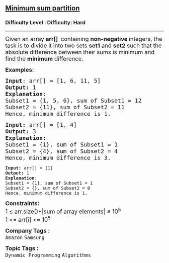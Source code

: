 <h2><a href="https://www.geeksforgeeks.org/problems/minimum-sum-partition3317/1?itm_source=geeksforgeeks&itm_medium=article&itm_campaign=practice_card">Minimum sum partition</a></h2><h3>Difficulty Level : Difficulty: Hard</h3><hr><div class="problems_problem_content__Xm_eO"><p><span style="font-size: 18px;">Given an array&nbsp;<strong>arr[]</strong> <strong>&nbsp;</strong>containing <strong>non-negative </strong>integers, the task is to divide it into two sets <strong>set1</strong> and <strong>set2</strong> such that the absolute difference between their sums is minimum and find the <strong>minimum</strong> difference.</span></p>
<p><span style="font-size: 18px;"><strong>Examples:</strong></span></p>
<pre><span style="font-size: 18px;"><strong>Input</strong>: arr[] = [1, 6, 11, 5]</span><span style="font-size: 18px;">
<strong>Output:</strong> 1
<strong>Explanation</strong>: </span>
<span style="font-size: 18px;">Subset1 = {1, 5, 6}, sum of Subset1 = 12 
Subset2 = {11}, sum of Subset2 = 11 <br>Hence, minimum difference is 1. </span> </pre>
<pre><span style="font-size: 18px;"><strong>Input: </strong>arr[] = [1, 4]
<strong>Output: </strong>3
<strong>Explanation</strong>: 
Subset1 = {1}, sum of Subset1 = 1
Subset2 = {4}, sum of Subset2 = 4<br>Hence, minimum difference is 3.<br></span></pre>
<pre><strong>Input: </strong>arr[] = [1]
<strong>Output: </strong>1
<strong>Explanation</strong>: 
Subset1 = {1}, sum of Subset1 = 1
Subset2 = {}, sum of Subset2 = 0<br>Hence, minimum difference is 1.</pre>
<p><span style="font-size: 18px;"><strong>Constraints:</strong><br>1 ≤ arr.size()*|sum of array elements| ≤ 10<sup>5</sup><br>1 &lt;= arr[i] &lt;= 10<sup>5</sup></span></p></div><p><span style=font-size:18px><strong>Company Tags : </strong><br><code>Amazon</code>&nbsp;<code>Samsung</code>&nbsp;<br><p><span style=font-size:18px><strong>Topic Tags : </strong><br><code>Dynamic Programming</code>&nbsp;<code>Algorithms</code>&nbsp;

